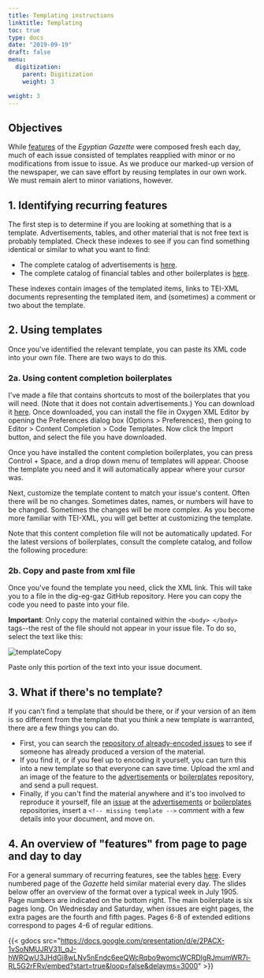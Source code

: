 ```yaml
---
title: Templating instructions
linktitle: Templating
toc: true
type: docs
date: "2019-09-19"
draft: false
menu:
  digitization:
    parent: Digitization
    weight: 3

weight: 3
---
```

## Objectives

While [features](/contents/features/) of the *Egyptian Gazette* were composed fresh each day, much of each issue consisted of templates reapplied with minor or no modifications from issue to issue. As we produce our marked-up version of the newspaper, we can save effort by reusing templates in our own work. We must remain alert to minor variations, however.

## 1. Identifying recurring features

The first step is to determine if you are looking at something that is a template. Advertisements, tables, and other material that is not free text is probably templated. Check these indexes to see if you can find something identical or similar to what you want to find:

- The complete catalog of advertisements is [here](/contents/advertisements/).
- The complete catalog of financial tables and other boilerplates is [here](/contents/templates/).

These indexes contain images of the templated items, links to TEI-XML documents representing the templated item, and (sometimes) a comment or two about the template. 

## 2. Using templates

Once you've identified the relevant template, you can paste its XML code into your own file. There are two ways to do this.

### 2a. Using content completion boilerplates

I've made a file that contains shortcuts to most of the boilerplates that you will need. (Note that it does not contain advertisements.) You can download it [here](https://raw.githubusercontent.com/dig-eg-gaz/boilerplates/master/dig-eg-gaz-code-templates.xml). Once downloaded, you can install the file in Oxygen XML Editor by opening the Preferences dialog box (Options > Preferences), then going to Editor > Content Completion > Code Templates. Now click the Import button, and select the file you have downloaded.

Once you have installed the content completion boilerplates, you can press Control + Space, and a drop down menu of templates will appear. Choose the template you need and it will automatically appear where your cursor was.

Next, customize the template content to match your issue's content. Often there will be no changes. Sometimes dates, names, or numbers will have to be changed. Sometimes the changes will be more complex. As you become more familiar with TEI-XML, you will get better at customizing the template.

Note that this content completion file will not be automatically updated. For the latest versions of boilerplates, consult the complete catalog, and follow the following procedure:

### 2b. Copy and paste from xml file

Once you've found the template you need, click the XML link. This will take you to a file in the dig-eg-gaz GitHub repository. Here you can copy the code you need to paste into your file. 

**Important**: Only copy the material contained within the `<body> </body>` tags--the rest of the file should not appear in your issue file. To do so, select the text like this:

![templateCopy](/img/templateCopy.png)

Paste only this portion of the text into your issue document.

## 3. What if there's no template?

If you can't find a template that should be there, or if your version of an item is so different from the template that you think a new template is warranted, there are a few things you can do. 

- First, you can search the [repository of already-encoded issues](https://github.com/dig-eg-gaz/content) to see if someone has already produced a version of the material. 
- If you find it, or if you feel up to encoding it yourself, you can turn this into a new template so that everyone can save time. Upload the xml and an image of the feature to the [advertisements](https://github.com/dig-eg-gaz/advertisements) or [boilerplates](https://github.com/dig-eg-gaz/boilerplates) repository, and send a pull request. 
- Finally, if you can't find the material anywhere and it's too involved to reproduce it yourself, file an [issue](https://guides.github.com/features/issues/) at the [advertisements](https://github.com/dig-eg-gaz/advertisements/issues) or [boilerplates](https://github.com/dig-eg-gaz/boilerplates/issues) repositories, insert a `<!-- missing template -->` comment with a few details into your document, and move on.

## 4. An overview of "features" from page to page and day to day

For a general summary of recurring features, see the tables [here](/contents/features/). Every numbered page of the _Gazette_ held similar material every day. The slides below offer an overview of the format over a typical week in July 1905. Page numbers are indicated on the bottom right. The main boilerplate is six pages long. On Wednesday and Saturday, when issues are eight pages, the extra pages are the fourth and fifth pages. Pages 6-8 of extended editions correspond to pages 4-6 of regular editions.

{{< gdocs src="https://docs.google.com/presentation/d/e/2PACX-1vSoNMUJRV31l_qJ-hWRQwU3JHdGi8wLNv5nEndc6eeQWcRqbo9womcWCRDlgRJmumWR7i-RL5G2rFRv/embed?start=true&loop=false&delayms=3000" >}}

